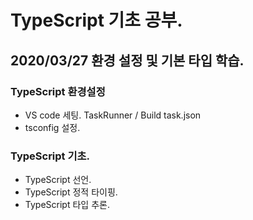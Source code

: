 # TypeScript 기초 공부.

## 2020/03/27 환경 설정 및 기본 타입 학습.

### TypeScript 환경설정

- VS code 세팅. TaskRunner / Build task.json
- tsconfig 설정.

### TypeScript 기초.

- TypeScript 선언.
- TypeScript 정적 타이핑.
- TypeScript 타입 추론.
